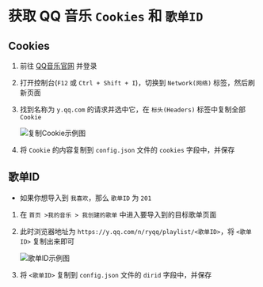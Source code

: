# 获取 QQ 音乐 `Cookies` 和 `歌单ID`

## Cookies

1. 前往 [QQ音乐官网](https://y.qq.com/) 并登录

2. 打开控制台(`F12` 或 `Ctrl + Shift + I`)，切换到 `Network(网络)` 标签，然后刷新页面

3. 找到名称为 `y.qq.com` 的请求并选中它，在 `标头(Headers)` 标签中复制全部 `Cookie`

   ![复制Cookie示例图](https://github.com/alex3236/ToQQMusic/assets/45303195/274866e4-d2e0-4e02-90fa-226f6c513c5a)

4. 将 `Cookie` 的内容复制到 `config.json` 文件的 `cookies` 字段中，并保存

## 歌单ID

- 如果你想导入到 `我喜欢`，那么 `歌单ID` 为 `201`

1. 在 `首页 >我的音乐 > 我创建的歌单` 中进入要导入到的目标歌单页面

2. 此时浏览器地址为 `https://y.qq.com/n/ryqq/playlist/<歌单ID>`，将 `<歌单ID>` 复制出来即可

   ![歌单ID示例图](https://github.com/alex3236/ToQQMusic/assets/45303195/059acda1-53c2-4990-9e19-ec15c48e4087)

3. 将 `<歌单ID>` 复制到 `config.json` 文件的 `dirid` 字段中，并保存
